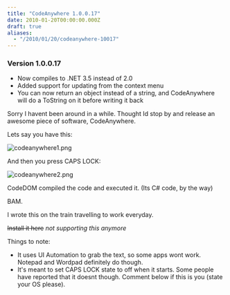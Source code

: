 ```yaml
---
title: "CodeAnywhere 1.0.0.17"
date: 2010-01-20T00:00:00.000Z
draft: true
aliases:
  - "/2010/01/20/codeanywhere-10017"
---
```

### Version 1.0.0.17

* Now compiles to .NET 3.5 instead of 2.0</li>
* Added support for updating from the context menu</li>
* You can now return an object instead of a string, and CodeAnywhere will do a ToString on it before writing it back</li>

Sorry I  havent been around in a while. Thought Id stop by and release an awesome piece of software, CodeAnywhere.

Lets say you have this:

![codeanywhere1.png](/images/codeanywhere1.png)

And then you press CAPS LOCK:

![codeanywhere2.png](/images/codeanywhere2.png)

CodeDOM compiled the code and executed it. (Its C# code, by the way)

BAM.

I wrote this on the train travelling to work everyday.


~~Install it here~~ _not supporting this anymore_

Things to note:

* It uses UI Automation to grab the text, so some apps wont work. Notepad and Wordpad definitely do though.
* It's meant to set CAPS LOCK state to off when it starts. Some people have reported that it doesnt though. Comment below if this is you (state your OS please).
